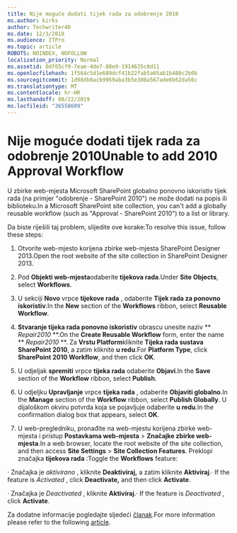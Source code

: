 ```yaml
---
title: Nije moguće dodati tijek rada za odobrenje 2010
ms.author: kirks
author: Techwriter40
ms.date: 12/3/2018
ms.audience: ITPro
ms.topic: article
ROBOTS: NOINDEX, NOFOLLOW
localization_priority: Normal
ms.assetid: 0df65cf9-7eae-4de7-88e9-1914635c8d11
ms.openlocfilehash: 1f564c5d1e689dcf41b22fab5a05ab1b488c2b0b
ms.sourcegitcommit: 1d98db8acb9959aba3b5e308a567ade6b62da56c
ms.translationtype: MT
ms.contentlocale: hr-HR
ms.lasthandoff: 08/22/2019
ms.locfileid: "36558609"
---
```

# <a name="unable-to-add-2010-approval-workflow"></a><span data-ttu-id="08039-102">Nije moguće dodati tijek rada za odobrenje 2010</span><span class="sxs-lookup"><span data-stu-id="08039-102">Unable to add 2010 Approval Workflow</span></span>

<span data-ttu-id="08039-103">U zbirke web-mjesta Microsoft SharePoint globalno ponovno iskoristiv tijek rada (na primjer "odobrenje - SharePoint 2010") ne može dodati na popis ili biblioteku.</span><span class="sxs-lookup"><span data-stu-id="08039-103">In a Microsoft SharePoint site collection, you can't add a globally reusable workflow (such as "Approval - SharePoint 2010") to a list or library.</span></span>
  
<span data-ttu-id="08039-104">Da biste riješili taj problem, slijedite ove korake:</span><span class="sxs-lookup"><span data-stu-id="08039-104">To resolve this issue, follow these steps:</span></span> 
  
1. <span data-ttu-id="08039-105">Otvorite web-mjesto korijena zbirke web-mjesta SharePoint Designer 2013.</span><span class="sxs-lookup"><span data-stu-id="08039-105">Open the root website of the site collection in SharePoint Designer 2013.</span></span>
  
2. <span data-ttu-id="08039-106">Pod **Objekti web-mjesta**odaberite **tijekova rada**.</span><span class="sxs-lookup"><span data-stu-id="08039-106">Under **Site Objects**, select **Workflows**.</span></span> 
  
3. <span data-ttu-id="08039-107">U sekciji **Novo** vrpce **tijekove rada** , odaberite **Tijek rada za ponovno iskoristiv**.</span><span class="sxs-lookup"><span data-stu-id="08039-107">In the **New** section of the **Workflows** ribbon, select **Reusable Workflow**.</span></span> 
  
4. <span data-ttu-id="08039-108">**Stvaranje tijeka rada ponovno iskoristiv** obrascu unesite naziv \*\* *Repair2010* \*\*.</span><span class="sxs-lookup"><span data-stu-id="08039-108">On the **Create Reusable Workflow** form, enter the name \*\* *Repair2010* \*\*.</span></span> <span data-ttu-id="08039-109">Za **Vrstu Platform**kliknite **Tijeka rada sustava SharePoint 2010**, a zatim kliknite **u redu**.</span><span class="sxs-lookup"><span data-stu-id="08039-109">For **Platform Type**, click **SharePoint 2010 Workflow**, and then click **OK**.</span></span> 
  
1. <span data-ttu-id="08039-110">U odjeljak **spremiti** vrpce **tijeka rada** odaberite **Objavi**.</span><span class="sxs-lookup"><span data-stu-id="08039-110">In the **Save** section of the **Workflow** ribbon, select **Publish**.</span></span> 
  
2. <span data-ttu-id="08039-111">U odjeljku **Upravljanje** vrpce **tijeka rada** , odaberite **Objaviti globalno**.</span><span class="sxs-lookup"><span data-stu-id="08039-111">In the **Manage** section of the **Workflow** ribbon, select **Publish Globally**.</span></span> <span data-ttu-id="08039-112">U dijaloškom okviru potvrda koja se pojavljuje odaberite **u redu**.</span><span class="sxs-lookup"><span data-stu-id="08039-112">In the confirmation dialog box that appears, select **OK**.</span></span> 
  
3. <span data-ttu-id="08039-113">U web-pregledniku, pronađite na web-mjestu korijena zbirke web-mjesta i pristup **Postavkama web-mjesta** \> **Značajke zbirke web-mjesta**.</span><span class="sxs-lookup"><span data-stu-id="08039-113">In a web browser, locate the root website of the site collection, and then access **Site Settings** \> **Site Collection Features**.</span></span> <span data-ttu-id="08039-114">Preklopi značajka **tijekova rada** :</span><span class="sxs-lookup"><span data-stu-id="08039-114">Toggle the **Workflows** feature:</span></span> 
  
<span data-ttu-id="08039-115">· Značajka je *aktivirano* , kliknite **Deaktiviraj,** a zatim kliknite **Aktiviraj**.</span><span class="sxs-lookup"><span data-stu-id="08039-115">· If the feature is  *Activated*  , click **Deactivate,** and then click **Activate**.</span></span> 
  
<span data-ttu-id="08039-116">· Značajka je *Deactivated* , kliknite **Aktiviraj**.</span><span class="sxs-lookup"><span data-stu-id="08039-116">· If the feature is  *Deactivated*  , click **Activate**.</span></span> 
  
<span data-ttu-id="08039-117">Za dodatne informacije pogledajte sljedeći [članak](https://go.microsoft.com/fwlink/?linkid=2047770&amp;clcid=0x409).</span><span class="sxs-lookup"><span data-stu-id="08039-117">For more information please refer to the following [article](https://go.microsoft.com/fwlink/?linkid=2047770&amp;clcid=0x409).</span></span>
  

